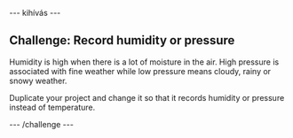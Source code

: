 \--- kihívás \---

## Challenge: Record humidity or pressure

Humidity is high when there is a lot of moisture in the air. High pressure is associated with fine weather while low pressure means cloudy, rainy or snowy weather.

Duplicate your project and change it so that it records humidity or pressure instead of temperature.

\--- /challenge \---